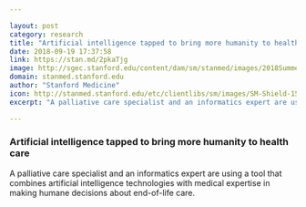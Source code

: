 ```yaml
---

layout: post
category: research
title: "Artificial intelligence tapped to bring more humanity to health care"
date: 2018-09-19 17:37:58
link: https://stan.md/2pkaTjg
image: http://sgec.stanford.edu/content/dam/sm/stanmed/images/2018Summer/Palliative_Landscape.jpg
domain: stanmed.stanford.edu
author: "Stanford Medicine"
icon: http://stanmed.stanford.edu/etc/clientlibs/sm/images/SM-Shield-152x152.png
excerpt: "A palliative care specialist and an informatics expert are using a tool that combines artificial intelligence technologies with medical expertise in making humane decisions about end-of-life care."

---
```


### Artificial intelligence tapped to bring more humanity to health care

A palliative care specialist and an informatics expert are using a tool that combines artificial intelligence technologies with medical expertise in making humane decisions about end-of-life care.